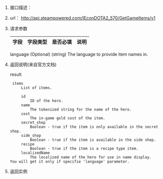 ##
1.  接口描述：

2. url： http://api.steampowered.com/IEconDOTA2_570/GetGameItems/v1

3. 请求参数

    | 字段         | 字段类型 | 是否必填 | 说明   |
    | ---------- | ---- | ---- | ---- |
    
    language (Optional) (string)
        The language to provide item names in.
    

4. 返回说明(来自官方文档)

    result
    
        items
            List of items.
    
            id
                ID of the hero.
            name
                The tokenized string for the name of the hero.
            cost
                The in-game gold cost of the item.
            secret_shop
                Boolean - true if the item is only available in the secret shop.
            side_shop
                Boolean - true if the item is available in the side shop.
            recipe
                Boolean - true if the item is a recipe type item.
            localizedName
                The localized name of the hero for use in name display. You will get it only if specifie 'language' parameter.



5. 返回实例